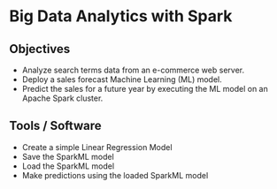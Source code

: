 # Big Data Analytics with Spark <br/>

## Objectives <br/>
* Analyze search terms data from an e-commerce web server.
* Deploy a sales forecast Machine Learning (ML) model.
* Predict the sales for a future year by executing the ML model on an Apache Spark cluster.

## Tools / Software <br/>
* Create a simple Linear Regression Model
* Save the SparkML model
* Load the SparkML model
* Make predictions using the loaded SparkML model